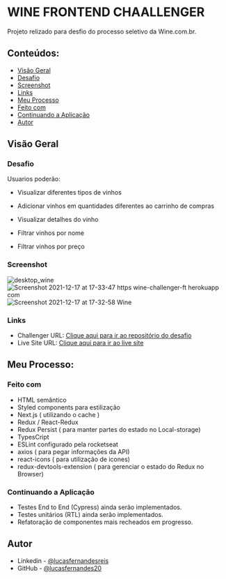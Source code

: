 # WINE FRONTEND CHAALLENGER

Projeto relizado para desfio do processo seletivo da Wine.com.br.

## Conteúdos:

  - [Visão Geral](#visão-geral)
  - [Desafio](#desafio)
  - [Screenshot](#screenshot)
  - [Links](#links)
  - [Meu Processo](#meu-processo)
  - [Feito com](#feito-com)
  - [Continuando a Aplicação](#continuando-a-aplicação)
  - [Autor](#autor)

## Visão Geral

### Desafio

Usuarios poderão:

- Visualizar diferentes tipos de vinhos
- Adicionar vinhos em quantidades diferentes ao carrinho de compras
- Visualizar detalhes do vinho
- Filtrar vinhos por nome

- Filtrar vinhos por preço

### Screenshot

![desktop_wine](https://user-images.githubusercontent.com/82236429/146604648-758d336f-9047-4788-ac25-523c16768f11.png)
![Screenshot 2021-12-17 at 17-33-47 https wine-challenger-ft herokuapp com](https://user-images.githubusercontent.com/82236429/146604694-bb642f3b-b5fd-4ec2-892e-0d80e47fd4b6.png)
![Screenshot 2021-12-17 at 17-32-58 Wine](https://user-images.githubusercontent.com/82236429/146604719-bd981ea7-7e1d-42ac-96ee-3b0ef5da3cf4.png)

### Links

- Challenger URL: [Clique aqui para ir ao repositório do desafio](https://github.com/winecombr/frontend-challenge)
- Live Site URL: [Clique aqui para ir ao live site](https://wine-challenger-ft.herokuapp.com/)

## Meu Processo:

### Feito com

- HTML semântico
- Styled components para estilização
- Next.js ( utilizando o cache )
- Redux / React-Redux
- Redux Persist ( para manter partes do estado no Local-storage)
- TypesCript
- ESLint configurado pela rocketseat
- axios ( para pegar informações da API)
- react-icons ( para utilização de icones)
- redux-devtools-extension ( para gerenciar o estado do Redux no Browser)


### Continuando a Aplicação

- Testes End to End (Cypress) ainda serão implementados.
- Testes unitários (RTL) ainda serão implementados.
- Refatoração de componentes mais recheados em progresso.

## Autor

- Linkedin - [@lucasfernandesreis](https://www.linkedin.com/in/lucasfernandesreis/)
- GitHub - [@lucasfernandes20](https://github.com/lucasfernandes20)

